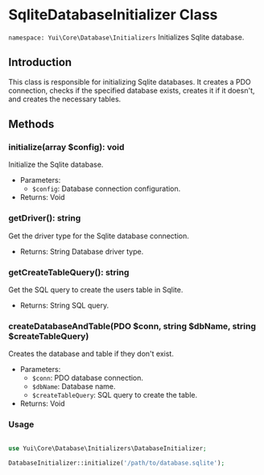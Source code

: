 # SqliteDatabaseInitializer Class

`namespace: Yui\Core\Database\Initializers`
Initializes Sqlite database.

## Introduction
This class is responsible for initializing Sqlite databases. It creates a PDO connection, checks if the specified database exists, creates it if it doesn't, and creates the necessary tables.

## Methods

### initialize(array $config): void
Initialize the Sqlite database.
- Parameters:
  - `$config`: Database connection configuration.
- Returns: Void

### getDriver(): string
Get the driver type for the Sqlite database connection.
- Returns: String Database driver type.

### getCreateTableQuery(): string
Get the SQL query to create the users table in Sqlite.
- Returns: String SQL query.

### createDatabaseAndTable(PDO $conn, string $dbName, string $createTableQuery)
Creates the database and table if they don't exist.
- Parameters:
  - `$conn`: PDO database connection.
  - `$dbName`: Database name.
  - `$createTableQuery`: SQL query to create the table.
- Returns: Void

### Usage
```php

use Yui\Core\Database\Initializers\DatabaseInitializer;

DatabaseInitializer::initialize('/path/to/database.sqlite');

```